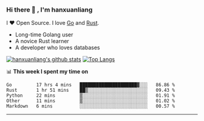 ### Hi there 👋 , I'm hanxuanliang

<!--
**hanxuanliang/hanxuanliang** is a ✨ _special_ ✨ repository because its `README.md` (this file) appears on your GitHub profile.

Here are some ideas to get you started:

- 🔭 I’m currently working on ...
- 🌱 I’m currently learning ...
- 👯 I’m looking to collaborate on ...
- 🤔 I’m looking for help with ...
- 💬 Ask me about ...
- 📫 How to reach me: ...
- 😄 Pronouns: ...
- ⚡ Fun fact: ...
-->
I ❤ Open Source. I love [Go](https://golang.org) and [Rust](https://www.rust-lang.org/zh-CN/).

* Long-time Golang user
* A novice Rust learner
* A developer who loves databases

[![hanxuanliang's github stats](https://github-readme-stats.vercel.app/api/top-langs/?username=hanxuanliang&hide=html)](https://github.com/anuraghazra/github-readme-stats)
[![Top Langs](https://github-readme-stats.vercel.app/api?username=hanxuanliang&show_icons=true&count_private=true&line_height=40)](https://github.com/anuraghazra/github-readme-stats)

📊 **This week I spent my time on**
<!--START_SECTION:waka-->
```text
Go         17 hrs 4 mins   █████████████████████▓░░░   86.86 % 
Rust       1 hr 51 mins    ██▒░░░░░░░░░░░░░░░░░░░░░░   09.43 % 
Python     22 mins         ▒░░░░░░░░░░░░░░░░░░░░░░░░   01.91 % 
Other      11 mins         ▒░░░░░░░░░░░░░░░░░░░░░░░░   01.02 % 
Markdown   6 mins          ░░░░░░░░░░░░░░░░░░░░░░░░░   00.57 % 
```
<!--END_SECTION:waka-->

***
